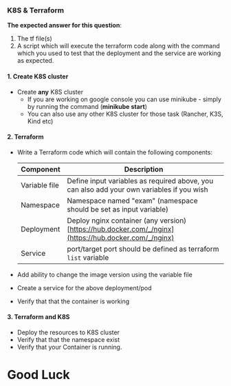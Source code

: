 ### K8S & Terraform

  **The expected answer for this question**:
  1. The tf file(s)
  2. A script which will execute the terraform code along with the command which you used to test that the deployment and the service are working as expected.
   
  #### 1. Create K8S cluster
  - Create **any** K8S cluster 
    - If you are working on google console you can use minikube - simply by running the command (**minikube start**)
    - You can also use any other K8S cluster for those task (Rancher, K3S, Kind etc)

  #### 2. Terraform 
  -  Write a Terraform code which will contain the following components:
  
      | Component     | Description                                                                                           |
      | ------------- | ----------------------------------------------------------------------------------------------------- |
      | Variable file | Define input variables as required above, you can also add your own variables if you wish             |
      | Namespace     | Namespace named "exam" (namespace should be set as input variable)                                    |
      | Deployment    | Deploy nginx container (any version) [https://hub.docker.com/_/nginx](https://hub.docker.com/_/nginx) |
      | Service       | port/target port should be defined as terraform `list` variable                                       |

  -  Add ability to change the image version using the variable file
  -  Create a service for the above deployment/pod
  -  Verify that that the container is working

  #### 3. Terraform and K8S 
  - Deploy the resources to K8S cluster
  - Verify that that the namespace exist
  - Verify that your Container is running.
  

<h1>Good Luck</h1>
